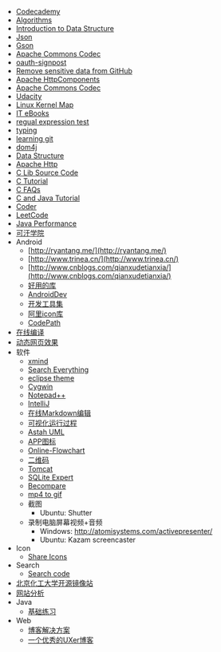 - [Codecademy](http://www.codecademy.com/learn)
- [Algorithms](http://algs4.cs.princeton.edu/home/)
- [Introduction to Data Structure](http://www.roseindia.net/tutorial/datastructure/index.html)
- [Json](http://json.org/)
- [Gson](https://code.google.com/p/google-gson/)
- [Apache Commons Codec](https://commons.apache.org/codec/download_codec.cgi)
- [oauth-signpost](http://code.google.com/p/oauth-signpost/)
- [Remove sensitive data from GitHub](https://help.github.com/articles/remove-sensitive-data)
- [Apache HttpComponents](http://hc.apache.org/index.html)
- [Apache Commons Codec](http://commons.apache.org/codec/)
- [Udacity](http://www.udacity.com/)
- [Linux Kernel Map](http://www.makelinux.net/kernel_map/)
- [IT eBooks](http://it-ebooks.info)
- [regual expression test](http://regexpal.com/)
- [typing](http://typing.io/)
- [learning git](http://speckyboy.com/2013/06/03/resources-for-learning-git/)
- [dom4j](http://jaxen.codehaus.org/)
- [Data Structure](http://www.cs.usfca.edu/~galles/visualization/Algorithms.html)
- [Apache Http](http://hc.apache.org/)
- [C Lib Source Code](http://www.gnu.org/software/libc/)
- [C Tutorial](http://www.zentut.com/)
- [C FAQs](http://c-faq.com/index.html)
- [C and Java Tutorial](http://fresh2refresh.com/)
- [Coder](https://oj.leetcode.com/)
- [LeetCode](https://oj.leetcode.com)
- [Java Performance](http://java-performance.info/)
- [可汗学院](https://www.khanacademy.org)
- Android
  - [http://ryantang.me/](http://ryantang.me/)
  - [http://www.trinea.cn/](http://www.trinea.cn/)
  - [http://www.cnblogs.com/qianxudetianxia/](http://www.cnblogs.com/qianxudetianxia/)
  - [好用的库](http://moodroid.com/)
  - [AndroidDev](http://wear.techbrood.com/design/index.html)
  - [开发工具集](http://www.androiddevtools.cn/)
  - [阿里icon库](http://iconfont.cn/)
  - [CodePath](http://guides.codepath.com/android)
- [在线编译](http://www.compileonline.com)
- [动态网页效果](http://fff.cmiscm.com/)
- 软件
  - [xmind](http://www.xmind.net/)
  - [Search Everything](http://www.voidtools.com/)
  - [eclipse theme](http://eclipse-color-theme.github.io/update/)
  - [Cygwin](http://cygwin.com/)
  - [Notepad++](http://notepad-plus-plus.org/)
  - [IntelliJ](http://www.jetbrains.com/idea/)
  - [在线Markdown编辑](http://dillinger.io/)
  - [可视化运行过程](http://cs.joensuu.fi/jeliot/)
  - [Astah UML](http://astah.net/)
  - [APP图标](http://www.quirco.com/iPhoneIcon/)
  - [Online-Flowchart](https://www.lucidchart.com/)
  - [二维码](http://www.barcode-generator.org/)
  - [Tomcat](http://tomcat.apache.org/)
  - [SQLite Expert](http://sqliteexpert.com/)
  - [Becompare](http://www.scootersoftware.com/)
  - [mp4 to gif](http://www.zamzar.com/)
  - 截图
    - Ubuntu: Shutter
  - 录制电脑屏幕视频+音频
    - Windows: http://atomisystems.com/activepresenter/
    - Ubuntu: Kazam screencaster
- Icon
  - [Share Icons](http://iconsparadise.com/)
- Search
  - [Search code](https://searchcode.com/)
- [北京化工大学开源镜像站](http://ubuntu.buct.edu.cn/)
- [网站分析](http://www.netcraft.com/)
- Java
  - [基础练习](http://www.ntu.edu.sg/home/ehchua/programming/java/J2a_BasicsExercises.html)
- Web
  - [博客解决方案](https://farbox.com/)
  - [一个优秀的UXer博客](http://colachan.com/)
